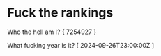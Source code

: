 # Fuck the rankings

Who the hell am I?
{ 7254927 }

What fucking year is it?
[ 2024-09-26T23:00:00Z ]
